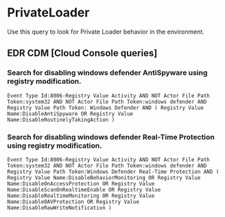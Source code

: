 # PrivateLoader

Use this query to look for Private Loader behavior in the environment.

## EDR CDM [Cloud Console queries]

### Search for disabling windows defender AntiSpyware using registry modification.

```
Event Type Id:8006-Registry Value Activity AND NOT Actor File Path Token:system32 AND NOT Actor File Path Token:windows defender AND Registry Value Path Token: Windows Defender AND ( Registry Value Name:DisableAntiSpyware OR Registry Value Name:DisableRoutinelyTakingAction )
```

### Search for disabling windows defender Real-Time Protection using registry modification.

```
Event Type Id:8006-Registry Value Activity AND NOT Actor File Path Token:system32 AND NOT Actor File Path Token:windows defender AND Registry Value Path Token:Windows Defender Real-Time Protection AND ( Registry Value Name:DisableBehaviorMonitoring OR Registry Value Name:DisableOnAccessProtection OR Registry Value Name:DisableScanOnRealtimeEnable OR Registry Value Name:DisableRealtimeMonitoring OR Registry Value Name:DisableOAVProtection OR Registry Value Name:DisableRawWriteNotification )
```

